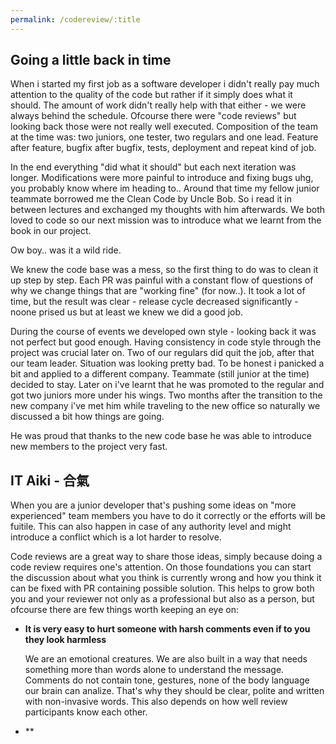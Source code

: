 ```yaml
---
permalink: /codereview/:title
---
```


## Going a little back in time

When i started my first job as a software developer i didn't really pay much attention to the quality of the code but rather if it simply does what it should.
The amount of work didn't really help with that either - we were always behind the schedule. Ofcourse there were "code reviews" but looking back those were not really well executed.
Composition of the team at the time was: two juniors, one tester, two regulars and one lead. Feature after feature, bugfix after bugfix, tests, deployment and repeat kind of job.

In the end everything "did what it should" but each next iteration was longer. Modifications were more painful to introduce and fixing bugs uhg, you probably know where im heading to..
Around that time my fellow junior teammate borrowed me the Clean Code by Uncle Bob. So i read it in between lectures and exchanged my thoughts with him afterwards.
We both loved to code so our next mission was to introduce what we learnt from the book in our project.
 
Ow boy.. was it a wild ride.

We knew the code base was a mess, so the first thing to do was to clean it up step by step. Each PR was painful with a constant flow of questions of why we change things that are "working fine" (for now..).
It took a lot of time, but the result was clear - release cycle decreased significantly - noone prised us but at least we knew we did a good job.

During the course of events we developed own style - looking back it was not perfect but good enough. Having consistency in code style through the project was crucial later on.
Two of our regulars did quit the job, after that our team leader. Situation was looking pretty bad.
To be honest i panicked a bit and applied to a different company. Teammate (still junior at the time) decided to stay. Later on i've learnt that he was promoted to the regular and got two juniors more under his wings.
Two months after the transition to the new company i've met him while traveling to the new office so naturally we discussed a bit how things are going.

He was proud that thanks to the new code base he was able to introduce new members to the project very fast.

## IT Aiki - 合氣

When you are a junior developer that's pushing some ideas on "more experienced" team members you have to do it correctly or the efforts will be fuitile.
This can also happen in case of any authority level and might introduce a conflict which is a lot harder to resolve.

Code reviews are a great way to share those ideas, simply because doing a code review requires one's attention.
On those foundations you can start the discussion about what you think is currently wrong and how you think it can be fixed with PR containing possible solution.
This helps to grow both you and your reviewer not only as a professional but also as a person, but ofcourse there are few things worth keeping an eye on:

- **It is very easy to hurt someone with harsh comments even if to you they look harmless**

    We are an emotional creatures. We are also built in a way that needs something more than words alone to understand the message.
    Comments do not contain tone, gestures, none of the body language our brain can analize. That's why they should be clear, polite and written with non-invasive words.
    This also depends on how well review participants know each other.
    
    
    
- **